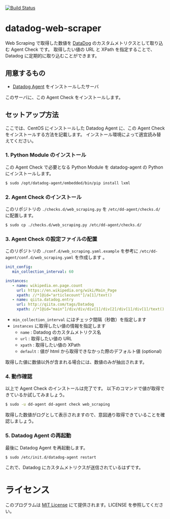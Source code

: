 [![Build Status](https://travis-ci.org/mounemoi/datadog-web-scraper.svg?branch=master)](https://travis-ci.org/mounemoi/datadog-web-scraper)

# datadog-web-scraper

Web Scraping で取得した数値を [DataDog](http://datadoghq.com) のカスタムメトリクスとして取り込む Agent Check です。
取得したい値の URL と XPath を指定することで、Datadog に定期的に取り込むことができます。

## 用意するもの

- [Datadog Agent](http://docs.datadoghq.com/ja/guides/basic_agent_usage/) をインストールしたサーバ

このサーバに、この Agent Check をインストールします。

## セットアップ方法

ここでは、CentOS にインストールした Datadog Agent に、この Agent Check をインストールする方法を記載します。
インストール環境によって適宜読み替えてください。

### 1. Python Module のインストール

この Agent Check で必要となる Python Module を datadog-agent の Python にインストールします。

```bash
$ sudo /opt/datadog-agent/embedded/bin/pip install lxml
```

### 2. Agent Check のインストール

このリポジトリの `./checks.d/web_scraping.py` を `/etc/dd-agent/checks.d/` に配置します。

```bash
$ sudo cp ./checks.d/web_scraping.py /etc/dd-agent/checks.d/
```

### 3. Agent Check の設定ファイルの配置

このリポジトリの `./conf.d/web_scraping.yaml.example` を参考に `/etc/dd-agent/conf.d/web_scraping.yaml` を作成します
。

```yaml
init_config:
   min_collection_interval: 60

instances:
   - name: wikipedia.en.page.count
     url: https://en.wikipedia.org/wiki/Main_Page
     xpath: //*[@id="articlecount"]/a[1]/text()
   - name: qiita.datadog.entry
     url: http://qiita.com/tags/Datadog
     xpath: //*[@id="main"]/div/div/div[1]/div[2]/div[1]/div[1]/text()
```

- `min_collection_interval` にはチェック間隔（秒数）を指定します
- `instances` に取得したい値の情報を指定します
  - `name` : Datadog のカスタムメトリクス名
  - `url` : 取得したい値の URL
  - `xpath` : 取得したい値の XPath
  - `default` : 値が html から取得できなかった際のデフォルト値 (optional)

取得した値に数値以外が含まれる場合には、数値のみが抽出されます。

### 4. 動作確認
以上で Agent Check のインストールは完了です。
以下のコマンドで値が取得できているか試してみましょう。

```bash
$ sudo -u dd-agent dd-agent check web_scraping
```

取得した数値がログとして表示されますので、意図通り取得できていることを確認しましょう。

### 5. Datadog Agent の再起動
最後に Datadog Agent を再起動します。

```bash
$ sudo /etc/init.d/datadog-agent restart
```

これで、Datadog にカスタムメトリクスが送信されているはずです。

# ライセンス

このプログラムは [MIT License](http://opensource.org/licenses/MIT) にて提供されます。LICENSE を参照してください。

